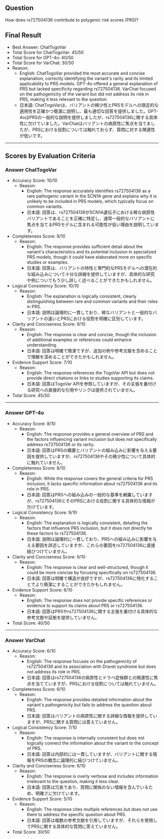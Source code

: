 ## Question

How does rs727504136 contribute to polygenic risk scores (PRS)?

## Final Result

- Best Answer: ChatTogoVar
- Total Score for ChatTogoVar: 45/50
- Total Score for GPT-4o: 40/50
- Total Score for VarChat: 30/50
- Reason:
  - English: ChatTogoVar provided the most accurate and concise explanation, correctly identifying the variant's rarity and its limited applicability to PRS models. GPT-4o offered a general explanation of PRS but lacked specificity regarding rs727504136. VarChat focused on the pathogenicity of the variant but did not address its role in PRS, making it less relevant to the question.
  - 日本語: ChatTogoVarは、バリアントの稀少性とPRSモデルへの限定的な適用性を正確かつ簡潔に説明し、最も適切な回答を提供しました。GPT-4oはPRSの一般的な説明を提供しましたが、rs727504136に関する具体性に欠けていました。VarChatはバリアントの病原性に焦点を当てましたが、PRSにおける役割については触れておらず、質問に対する関連性が低いです。

---

## Scores by Evaluation Criteria

### Answer ChatTogoVar
- Accuracy Score: 10/10
  - Reason: 
    - English: The response accurately identifies rs727504136 as a rare pathogenic variant in the SCN1A gene and explains why it is unlikely to be included in PRS models, which typically focus on common variants.
    - 日本語: 回答は、rs727504136がSCN1A遺伝子における稀な病原性バリアントであることを正確に特定し、通常一般的なバリアントに焦点を当てるPRSモデルに含まれる可能性が低い理由を説明しています。
- Completeness Score: 9/10
  - Reason: 
    - English: The response provides sufficient detail about the variant's characteristics and its potential inclusion in specialized PRS models, though it could have elaborated more on specific studies or examples.
    - 日本語: 回答は、バリアントの特性と専門的なPRSモデルへの潜在的な組み込みについて十分な詳細を提供していますが、具体的な研究や例についてもう少し詳しく述べることができたかもしれません。
- Logical Consistency Score: 10/10
  - Reason: 
    - English: The explanation is logically consistent, clearly distinguishing between rare and common variants and their roles in PRS.
    - 日本語: 説明は論理的に一貫しており、稀なバリアントと一般的なバリアントの違いとPRSにおける役割を明確に区別しています。
- Clarity and Conciseness Score: 9/10
  - Reason: 
    - English: The response is clear and concise, though the inclusion of additional examples or references could enhance understanding.
    - 日本語: 回答は明確で簡潔ですが、追加の例や参考文献を含めることで理解を深めることができたかもしれません。
- Evidence Support Score: 7/10
  - Reason: 
    - English: The response references the TogoVar API but does not provide direct citations or links to studies supporting its claims.
    - 日本語: 回答はTogoVar APIを参照していますが、その主張を裏付ける研究への直接的な引用やリンクは提供されていません。
- Total Score: 45/50

---

### Answer GPT-4o
- Accuracy Score: 8/10
  - Reason: 
    - English: The response provides a general overview of PRS and the factors influencing variant inclusion but does not specifically address rs727504136 or its rarity.
    - 日本語: 回答はPRSの概要とバリアントの組み込みに影響を与える要因を提供していますが、rs727504136やその稀少性について具体的に触れていません。
- Completeness Score: 8/10
  - Reason: 
    - English: While the response covers the general criteria for PRS inclusion, it lacks specific information about rs727504136 and its role in PRS.
    - 日本語: 回答はPRSへの組み込みの一般的な基準を網羅していますが、rs727504136とそのPRSにおける役割に関する具体的な情報が欠けています。
- Logical Consistency Score: 9/10
  - Reason: 
    - English: The explanation is logically consistent, detailing the factors that influence PRS inclusion, but it does not directly tie these factors to rs727504136.
    - 日本語: 説明は論理的に一貫しており、PRSへの組み込みに影響を与える要因を詳述していますが、これらの要因をrs727504136に直接結びつけていません。
- Clarity and Conciseness Score: 9/10
  - Reason: 
    - English: The response is clear and well-structured, though it could be more concise by focusing specifically on rs727504136.
    - 日本語: 回答は明確で構造が良好ですが、rs727504136に特化することでより簡潔にすることができたかもしれません。
- Evidence Support Score: 6/10
  - Reason: 
    - English: The response does not provide specific references or evidence to support its claims about PRS or rs727504136.
    - 日本語: 回答はPRSやrs727504136に関する主張を裏付ける具体的な参考文献や証拠を提供していません。
- Total Score: 40/50

---

### Answer VarChat
- Accuracy Score: 6/10
  - Reason: 
    - English: The response focuses on the pathogenicity of rs727504136 and its association with Dravet syndrome but does not address its role in PRS.
    - 日本語: 回答はrs727504136の病原性とドラベ症候群との関連性に焦点を当てていますが、PRSにおける役割については触れていません。
- Completeness Score: 6/10
  - Reason: 
    - English: The response provides detailed information about the variant's pathogenicity but fails to address the question about PRS.
    - 日本語: 回答はバリアントの病原性に関する詳細な情報を提供していますが、PRSに関する質問には答えていません。
- Logical Consistency Score: 7/10
  - Reason: 
    - English: The response is internally consistent but does not logically connect the information about the variant to the concept of PRS.
    - 日本語: 回答は内部的には一貫していますが、バリアントに関する情報をPRSの概念に論理的に結びつけていません。
- Clarity and Conciseness Score: 6/10
  - Reason: 
    - English: The response is overly verbose and includes information irrelevant to the question, making it less clear.
    - 日本語: 回答は冗長であり、質問に関係のない情報を含んでいるため、明確さに欠けています。
- Evidence Support Score: 5/10
  - Reason: 
    - English: The response cites multiple references but does not use them to address the specific question about PRS.
    - 日本語: 回答は複数の参考文献を引用していますが、それらを使用してPRSに関する具体的な質問に答えていません。
- Total Score: 30/50